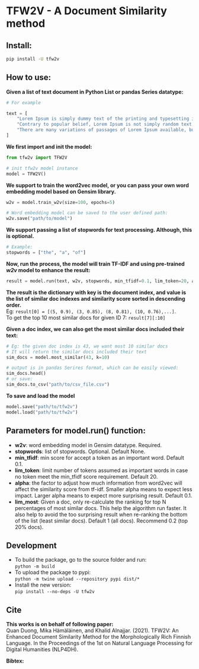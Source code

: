 # TFW2V - A Document Similarity method


## Install:

```bash
pip install -U tfw2v
```

## How to use:

**Given a list of text document in Python List or pandas Series datatype:**
```python
# For example

text = [
    "Lorem Ipsum is simply dummy text of the printing and typesetting industry. Lorem Ipsum has been the industry's standard dummy text ever since the 1500s, when an unknown printer took a galley of type and scrambled it to make a type specimen book.", 
    "Contrary to popular belief, Lorem Ipsum is not simply random text. It has roots in a piece of classical Latin literature from 45 BC, making it over 2000 years old.",
    "There are many variations of passages of Lorem Ipsum available, but the majority have suffered alteration in some form, by injected humour, or randomised words which don't look even slightly believable."
]
```

**We first import and init the model:**

```python
from tfw2v import TFW2V

# init tfw2v model instance
model = TFW2V()
```

**We support to train the word2vec model, or you can pass your own word embedding model based on Gensim library.**
```python
w2v = model.train_w2v(size=100, epochs=5)

# Word embedding model can be saved to the user defined path:
w2v.save("path/to/model")
```

**We support passing a list of stopwords for text processing. Although, this is optional.**
```python
# Example:
stopwords = ["the", "a", "of"]
```

**Now, run the process, the model will train TF-IDF and using pre-trained *w2v* model to enhance the result:**
```python
result = model.run(text, w2v, stopwords, min_tfidf=0.1, lim_token=20, alpha=0.1, lim_most=0.3)
```

**The result is the dictionary with key is the document index, and value is the list of similar doc indexes and similarity score sorted in descending order.**  
  Eg: ``result[0] = [(5, 0.9), (3, 0.85), (8, 0.81), (10, 0.76),...]``.  
  To get the top 10 most similar docs for given ID 7: ``result[7][:10]``

**Given a doc index, we can also get the most similar docs included their text:**
```python
# Eg: the given doc index is 43, we want most 10 similar docs
# It will return the similar docs included their text
sim_docs = model.most_similar(43, k=10)

# output is in pandas Serires format, which can be easily viewed:
sim_docs.head()
# or save:
sim_docs.to_csv("path/to/csv_file.csv")
```

**To save and load the model**
```python
model.save("path/to/tfw2v")
model.load("path/to/tfw2v")
```

## Parameters for model.run() function:
- **w2v**: word embedding model in Gensim datatype. Required.
- **stopwords**: list of stopwords. Optional. Default None.
- **min_tfidf**: min score for accept a token as an important word. Default 0.1.
- **lim_token**: limit number of tokens assumed as important words in case no token meet the min_tfidf score requirement. Default 20.
- **alpha**: the factor to adjust how much information from word2vec will affect the similarity score from tf-idf. Smaller alpha means to expect less impact. Larger alpha means to expect more surprising result. Default 0.1.
- **lim_most**: Given a doc, only re-calculate the ranking for top N percentages of most similar docs. This help the algorithm run faster. It also help to avoid the too surprising result when re-ranking the bottom of the list (least similar docs). Default 1 (all docs). Recommend 0.2 (top 20% docs).

## Development ##

- To build the package, go to the source folder and run:  
  ``python -m build``
- To upload the package to pypi:  
  ``python -m twine upload --repository pypi dist/*``
- Install the new version:  
  ``pip install --no-deps -U tfw2v``


## Cite ##
**This works is on behalf of following paper:**  
Quan Duong, Mika Hämäläinen, and Khalid Alnajjar. (2021). TFW2V: An Enhanced Document Similarity Method for the Morphologically Rich Finnish Language. In the Proceedings of the 1st on Natural Language Processing for Digital Humanities (NLP4DH).

**Bibtex:**